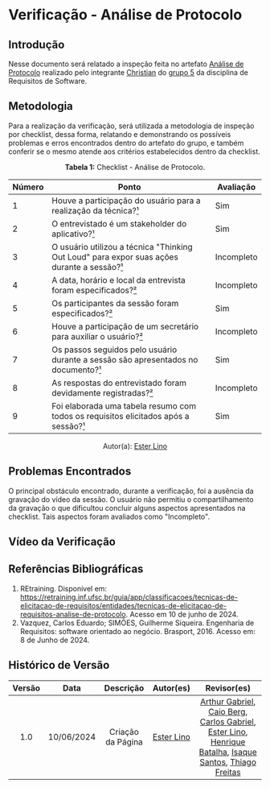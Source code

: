 # Verificação - Análise de Protocolo

## Introdução

Nesse documento será relatado a inspeção feita no artefato [Análise de Protocolo](https://requisitos-de-software.github.io/2024.1-Sinesp_Cidadao/elicitacao/tecnicas/AnaliseDeProtocolo/) realizado pelo integrante [Christian](https://github.com/crstyhs) do [grupo 5](https://github.com/Requisitos-de-Software/2024.1-Sinesp_Cidadao) da disciplina de Requisitos de Software.

## Metodologia

Para a realização da verificação, será utilizada a metodologia de inspeção por checklist, dessa forma, relatando e demonstrando os possíveis problemas e erros encontrados dentro do artefato do grupo, e também conferir se o mesmo atende aos critérios estabelecidos dentro da checklist.

<font><p style="text-align: center">**Tabela 1:** Checklist - Análise de Protocolo.</p></font>

| Número | Ponto | Avaliação |
| ------------- | ------------- | ------------- |
| 1 | Houve a participação do usuário para a realização da técnica?[¹](#ref1) | Sim |
| 2 | O entrevistado é um stakeholder do aplicativo?[¹](#ref1) | Sim |
| 3 | O usuário utilizou a técnica "Thinking Out Loud" para expor suas ações durante a sessão?[¹](#ref1)| Incompleto |
| 4 | A data, horário e local da entrevista foram especificados?[²](#ref1) | Incompleto |
| 5 | Os participantes da sessão foram especificados?[²](#ref1) | Sim |
| 6 | Houve a participação de um secretário para auxiliar o usuário?[²](#ref1) | Incompleto  |
| 7 | Os passos seguidos pelo usuário durante a sessão são apresentados no documento?[¹](#ref1) | Sim  |
| 8 | As respostas do entrevistado foram devidamente registradas?[²](#ref1) | Incompleto |
| 9 | Foi elaborada uma tabela resumo com todos os requisitos elicitados após a sessão?[¹](#ref1) | Sim |
<div align="center">Autor(a): <a href="https://github.com/esteerlino">Ester Lino</a></div>

## Problemas Encontrados

O principal obstáculo encontrado, durante a verificação, foi a ausência da gravação do vídeo da sessão. O usuário não permitiu o compartilhamento da gravação o que dificultou concluir alguns aspectos apresentados na checklist. Tais aspectos foram avaliados como "Incompleto".

## Vídeo da Verificação



## Referências Bibliográficas

<a id="ref1"></a>

1. REtraining. Disponível em: https://retraining.inf.ufsc.br/guia/app/classificacoes/tecnicas-de-elicitacao-de-requisitos/entidades/tecnicas-de-elicitacao-de-requisitos-analise-de-protocolo. Acesso em 10 de junho de 2024.
2. Vazquez, Carlos Eduardo; SIMÕES, Guilherme Siqueira. Engenharia de Requisitos: software orientado ao negócio. Brasport, 2016. Acesso em: 8 de Junho de 2024.

## Histórico de Versão

| Versão |    Data    |                      Descrição                      |      Autor(es)      | Revisor(es)  |
| :----: | :--------: | :-------------------------------------------------: | :-----------------: | :----------: |
|  1.0   | 10/06/2024 | Criação da Página | [Ester Lino](https://github.com/esteerlino) |  [Arthur Gabriel](ArthurGabrieel), [Caio Berg](https://github.com/Caio-bergbjj), [Carlos Gabriel](https://github.com/TheCarlosRamos), [Ester Lino](https://github.com/esteerlino), [Henrique Batalha](https://github.com/HeBatalha), [Isaque Santos](https://github.com/IsaqueSH), [Thiago Freitas](https://github.com/thiagorfreitas) |
